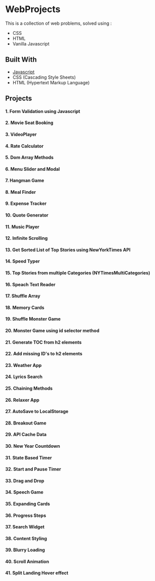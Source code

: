 # WebProjects

This is a collection of web problems, solved using :
 * CSS
 * HTML
 * Vanilla Javascript

## Built With

* [Javascript](MDNdeveloper.mozilla.org)
* CSS (Cascading Style Sheets)
* HTML (Hypertext Markup Language)

## Projects

#### 1. Form Validation using Javascript
#### 2. Movie Seat Booking
#### 3. VideoPlayer
#### 4. Rate Calculator
#### 5. Dom Array  Methods
#### 6. Menu Slider and Modal
#### 7. Hangman Game
#### 8. Meal Finder
#### 9. Expense Tracker
#### 10. Quote Generator
#### 11. Music Player
#### 12. Infinite Scrolling
#### 13. Get Sorted List of Top Stories using NewYorkTimes API
#### 14. Speed Typer
#### 15. Top Stories from multiple Categories (NYTimesMultiCategories)
#### 16. Speach Text Reader
#### 17. Shuffle Array
#### 18. Memory Cards
#### 19. Shuffle Monster Game
#### 20. Monster Game using id selector method
#### 21. Generate TOC from h2 elements
#### 22. Add missing ID's to h2 elements
#### 23. Weather App
#### 24. Lyrics Search
#### 25. Chaining Methods
#### 26. Relaxer App
#### 27. AutoSave to LocalStorage
#### 28. Breakout Game
#### 29. API Cache Data
#### 30. New Year Countdown
#### 31. State Based Timer 
#### 32. Start and Pause Timer
#### 33. Drag and Drop
#### 34. Speech Game
#### 35. Expanding Cards
#### 36. Progress Steps
#### 37. Search Widget
#### 38. Content Styling
#### 39. Blurry Loading
#### 40. Scroll Animation
#### 41. Split Landing Hover effect
